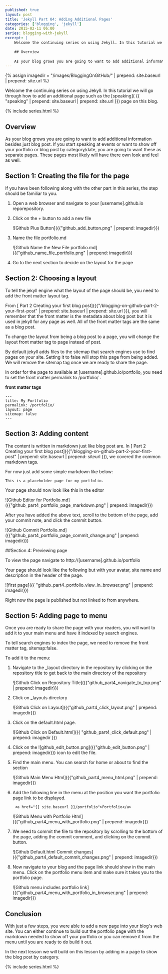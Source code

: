 ```yaml
---
published: true
layout: post 
title: 'Jekyll Part 04: Adding Additional Pages'
categories: ['blogging', 'jekyll']
date: 2015-02-11 06:00
series: blogging-with-jekyll
excerpt: | 
    Welcome the continuing series on using Jekyll. In this tutorial we will go through how to add an additional page such as the [speaking]( {{ "speaking" | prepend: site.baseurl | prepend: site.url }}) page on this blog.
    
    ## Overview 
    
    As your blog grows you are going to want to add additional information besides  just blog post.  If you start speaking at events or want to show off your portfolio or blog post by category/date, you are going to want these as separate pages.  These pages most likely will have there own look and feel as well.
---
```

{% assign imagedir = "/images/BloggingOnGitHub/" | prepend: site.baseurl | prepend: site.url %}

Welcome the continuing series on using Jekyll. In this tutorial we will go through how to add an additional page such as the [speaking]( {{ "speaking" | prepend: site.baseurl | prepend: site.url }}) page on this blog.
  
{% include series.html %}

## Overview 

As your blog grows you are going to want to add additional information besides  just blog post.  If you start speaking at events or want to show off your portfolio or blog post by category/date, you are going to want these as separate pages.  These pages most likely will have there own look and feel as well.

## Section 1: Creating the file for the page 

If you have been following along with the other part in this series,  the step should be familiar to you.  

1. Open a web browser and navigate to your [username].github.io reporepository.

2. Click on the + button to add a new file

    ![Github Plus Button]({{"github_add_button.png" | prepend: imagedir}})

3.  Name the file portfolio.md

    ![Github Name the New File portfolio.md]({{"github_name_file_portfolio.png" | prepend: imagedir}})

4.  Go to the next section to decide on the layout for the page

## Section 2: Choosing a layout 

To tell the jekyll engine what the layout of the page should be, you need to add the front matter layout tag. 

From  [ Part 2 Creating your first blog post]({{"/blogging-on-github-part-2-your-first-post" | prepend: site.baseurl | prepend: site.url }}), you will remember that the front matter is the metadata about blog post but it is used in jekyll  for any page as well.  All of the front matter tags are the same as a blog post.

To change the layout from being a blog post to a page, you will change the layout front matter tag to page instead of post.

By default jekyll  adds files to the sitemap that search engines use to find pages on your site.  Setting  it to false will stop this page from being added.  We will remove the sitemap tag once we  are ready to share the page.

In order for the page to available at [username].github.io/portfolio, you need to set the front matter permalink to /portfolio/ .

**front  matter tags**

	---
	title: My Portfolio
	permalink: /portfolio/
	layout: page
	sitemap: false 
	---
	
## Section 3: Adding content 

The content is written in markdown just like blog post are.   In  [ Part 2 Creating your first blog post]({{"/blogging-on-github-part-2-your-first-post" | prepend: site.baseurl | prepend: siteurl }}), we covered the common markdown tags.

For now just add some simple markdown like below:

	This is a placeholder page for my portfolio.


Your page should now look like this in the editor

![Github Editor for Portfolio.md]({{"github_part4_portfolio_page_markdown.png" | prepend: imagedir}})

After you have added the above text, scroll to the bottom of the page, add your commit note, and    click the commit button.

![Github Commit Portfolio.md]({{"github_part4_portfolio_page_commit_change.png" | prepend: imagedir}})

##Section 4: Previewing page 

To  view the page navigate to http://[username].github.io/portfolio

Your page should look like the following but with your avatar, site name and description in the header of the page.

![first page]({{ "github_part4_portfolio_view_in_browser.png" | prepend: imagedir}})

Right now the page is published but not linked to from anywhere.

## Section 5: Adding page to menu 

Once  you are ready to share the page with your readers, you will want to add it to your main menu and have it indexed by search engines.

To tell search engines to index the page, we need to remove the front matter tag, sitemap:false.

To add it to the menu:

1. Navigate to the _layout directory in the repository by clicking on the repository title to get back to the main directory of the repository

    ![Github Click on Repository Title]({{"github_part4_navigate_to_top.png" | prepend: imagedir}})

2. Click on _layouts directory

    ![Github Click on Layout]({{"github_part4_click_layout.png" | prepend: imagedir}})

3. Click on the default.html page.

    ![Github Click on Default.html]({{ "github_part4_click_default.png" | prepend: imagedir }})

4. Click on the ![github_edit_button.png]({{"github_edit_button.png" | prepend: imagedir}}) icon to edit the file.

5. Find the main menu.  You can search for home or about to find the section

    ![Github Main Menu Html]({{"github_part4_menu_html.png" | prepend: imagedir}})

6. Add the following line in the menu at the position you want the portfolio page link to be displayed.

        <a href="{{ site.baseurl }}/portfolio">Portfolio</a>

    ![Github Menu with Portfolio Html]({{"github_part4_menu_with_portfolio.png" | prepend: imagedir}})

7. We need to commit the file to the repository by scrolling to the bottom of the page, adding the commit comment, and clicking on the commit button.

    ![Github Default.html Commit changes]({{"github_part4_default_commit_changes.png" | prepend: imagedir}})

8. Now navigate to your blog and the page link should show in the main menu.  Click on the portfolio menu item and make sure it takes you to the portfolio page.

    ![Github menu includes portfolio link]({{"github_part4_menu_with_portfolio_in_browser.png" | prepend: imagedir}})

## Conclusion


With just a few steps, you were able to add a new page into your blog's web site.  You can either continue to build out the portfolio page with the markdown needed to show off your portfolio or you can remove it from the menu until you are ready to do build it out.

In the next lesson we will build on this lesson by adding in a page to show the blog post by category.

{% include series.html %}